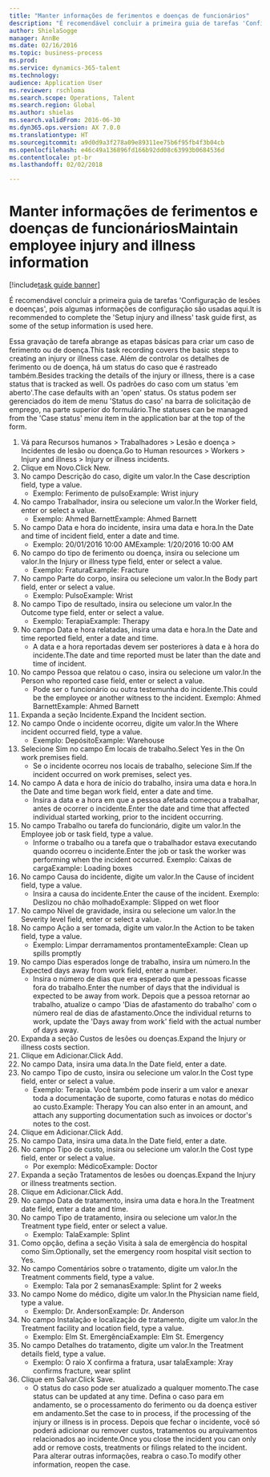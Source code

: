 ```yaml
--- 
title: "Manter informações de ferimentos e doenças de funcionários"
description: "É recomendável concluir a primeira guia de tarefas 'Configuração de lesões e doenças', pois algumas informações de configuração são usadas aqui."
author: ShielaSogge
manager: AnnBe
ms.date: 02/16/2016
ms.topic: business-process
ms.prod: 
ms.service: dynamics-365-talent
ms.technology: 
audience: Application User
ms.reviewer: rschloma
ms.search.scope: Operations, Talent
ms.search.region: Global
ms.author: shielas
ms.search.validFrom: 2016-06-30
ms.dyn365.ops.version: AX 7.0.0
ms.translationtype: HT
ms.sourcegitcommit: a9d0d9a3f278a09e89311ee75b6f95fb4f3b04cb
ms.openlocfilehash: e46c49a136896fd166b92dd08c63993b0684536d
ms.contentlocale: pt-br
ms.lasthandoff: 02/02/2018

---
```

# <a name="maintain-employee-injury-and-illness-information"></a><span data-ttu-id="b2533-103">Manter informações de ferimentos e doenças de funcionários</span><span class="sxs-lookup"><span data-stu-id="b2533-103">Maintain employee injury and illness information</span></span>

[!include[task guide banner](../../includes/task-guide-banner.md)]

<span data-ttu-id="b2533-104">É recomendável concluir a primeira guia de tarefas 'Configuração de lesões e doenças', pois algumas informações de configuração são usadas aqui.</span><span class="sxs-lookup"><span data-stu-id="b2533-104">It is recommended to complete the 'Setup injury and illness' task guide first, as some of the setup information is used here.</span></span> 



<span data-ttu-id="b2533-105">Essa gravação de tarefa abrange as etapas básicas para criar um caso de ferimento ou de doença.</span><span class="sxs-lookup"><span data-stu-id="b2533-105">This task recording covers the basic steps to creating an injury or illness case.</span></span> <span data-ttu-id="b2533-106">Além de controlar os detalhes de ferimento ou de doença, há um status do caso que é rastreado também.</span><span class="sxs-lookup"><span data-stu-id="b2533-106">Besides tracking the details of the injury or illness, there is a case status that is tracked as well.</span></span>  <span data-ttu-id="b2533-107">Os padrões do caso com um status 'em aberto'.</span><span class="sxs-lookup"><span data-stu-id="b2533-107">The case defaults with an 'open' status.</span></span>  <span data-ttu-id="b2533-108">Os status podem ser gerenciados do item de menu 'Status do caso' na barra de solicitação de emprego, na parte superior do formulário.</span><span class="sxs-lookup"><span data-stu-id="b2533-108">The statuses can be managed from the 'Case status' menu item in the application bar at the top of the form.</span></span>

1. <span data-ttu-id="b2533-109">Vá para Recursos humanos > Trabalhadores > Lesão e doença > Incidentes de lesão ou doença.</span><span class="sxs-lookup"><span data-stu-id="b2533-109">Go to Human resources > Workers > Injury and illness > Injury or illness incidents.</span></span>
2. <span data-ttu-id="b2533-110">Clique em Novo.</span><span class="sxs-lookup"><span data-stu-id="b2533-110">Click New.</span></span>
3. <span data-ttu-id="b2533-111">No campo Descrição do caso, digite um valor.</span><span class="sxs-lookup"><span data-stu-id="b2533-111">In the Case description field, type a value.</span></span>
    * <span data-ttu-id="b2533-112">Exemplo: Ferimento de pulso</span><span class="sxs-lookup"><span data-stu-id="b2533-112">Example:  Wrist injury</span></span>  
4. <span data-ttu-id="b2533-113">No campo Trabalhador, insira ou selecione um valor.</span><span class="sxs-lookup"><span data-stu-id="b2533-113">In the Worker field, enter or select a value.</span></span>
    * <span data-ttu-id="b2533-114">Exemplo: Ahmed Barnett</span><span class="sxs-lookup"><span data-stu-id="b2533-114">Example: Ahmed Barnett</span></span>  
5. <span data-ttu-id="b2533-115">No campo Data e hora do incidente, insira uma data e hora.</span><span class="sxs-lookup"><span data-stu-id="b2533-115">In the Date and time of incident field, enter a date and time.</span></span>
    * <span data-ttu-id="b2533-116">Exemplo: 20/01/2016 10:00 AM</span><span class="sxs-lookup"><span data-stu-id="b2533-116">Example:  1/20/2016 10:00 AM</span></span>  
6. <span data-ttu-id="b2533-117">No campo do tipo de ferimento ou doença, insira ou selecione um valor.</span><span class="sxs-lookup"><span data-stu-id="b2533-117">In the Injury or illness type field, enter or select a value.</span></span>
    * <span data-ttu-id="b2533-118">Exemplo: Fratura</span><span class="sxs-lookup"><span data-stu-id="b2533-118">Example:  Fracture</span></span>  
7. <span data-ttu-id="b2533-119">No campo Parte do corpo, insira ou selecione um valor.</span><span class="sxs-lookup"><span data-stu-id="b2533-119">In the Body part field, enter or select a value.</span></span>
    * <span data-ttu-id="b2533-120">Exemplo: Pulso</span><span class="sxs-lookup"><span data-stu-id="b2533-120">Example:  Wrist</span></span>  
8. <span data-ttu-id="b2533-121">No campo Tipo de resultado, insira ou selecione um valor.</span><span class="sxs-lookup"><span data-stu-id="b2533-121">In the Outcome type field, enter or select a value.</span></span>
    * <span data-ttu-id="b2533-122">Exemplo: Terapia</span><span class="sxs-lookup"><span data-stu-id="b2533-122">Example:  Therapy</span></span>  
9. <span data-ttu-id="b2533-123">No campo Data e hora relatadas, insira uma data e hora.</span><span class="sxs-lookup"><span data-stu-id="b2533-123">In the Date and time reported field, enter a date and time.</span></span>
    * <span data-ttu-id="b2533-124">A data e a hora reportadas devem ser posteriores à data e à hora do incidente.</span><span class="sxs-lookup"><span data-stu-id="b2533-124">The date and time reported must be later than the date and time of incident.</span></span>  
10. <span data-ttu-id="b2533-125">No campo Pessoa que relatou o caso, insira ou selecione um valor.</span><span class="sxs-lookup"><span data-stu-id="b2533-125">In the Person who reported case field, enter or select a value.</span></span>
    * <span data-ttu-id="b2533-126">Pode ser o funcionário ou outra testemunha do incidente.</span><span class="sxs-lookup"><span data-stu-id="b2533-126">This could be the employee or another witness to the incident.</span></span>  <span data-ttu-id="b2533-127">Exemplo: Ahmed Barnett</span><span class="sxs-lookup"><span data-stu-id="b2533-127">Example: Ahmed Barnett</span></span>  
11. <span data-ttu-id="b2533-128">Expanda a seção Incidente.</span><span class="sxs-lookup"><span data-stu-id="b2533-128">Expand the Incident section.</span></span>
12. <span data-ttu-id="b2533-129">No campo Onde o incidente ocorreu, digite um valor.</span><span class="sxs-lookup"><span data-stu-id="b2533-129">In the Where incident occurred field, type a value.</span></span>
    * <span data-ttu-id="b2533-130">Exemplo: Depósito</span><span class="sxs-lookup"><span data-stu-id="b2533-130">Example:  Warehouse</span></span>  
13. <span data-ttu-id="b2533-131">Selecione Sim no campo Em locais de trabalho.</span><span class="sxs-lookup"><span data-stu-id="b2533-131">Select Yes in the On work premises field.</span></span>
    * <span data-ttu-id="b2533-132">Se o incidente ocorreu nos locais de trabalho, selecione Sim.</span><span class="sxs-lookup"><span data-stu-id="b2533-132">If the incident occurred on work premises, select yes.</span></span>  
14. <span data-ttu-id="b2533-133">No campo A data e hora de início do trabalho, insira uma data e hora.</span><span class="sxs-lookup"><span data-stu-id="b2533-133">In the Date and time began work field, enter a date and time.</span></span>
    * <span data-ttu-id="b2533-134">Insira a data e a hora em que a pessoa afetada começou a trabalhar, antes de ocorrer o incidente.</span><span class="sxs-lookup"><span data-stu-id="b2533-134">Enter the date and time that affected individual started working, prior to the incident occurring.</span></span>  
15. <span data-ttu-id="b2533-135">No campo Trabalho ou tarefa do funcionário, digite um valor.</span><span class="sxs-lookup"><span data-stu-id="b2533-135">In the Employee job or task field, type a value.</span></span>
    * <span data-ttu-id="b2533-136">Informe o trabalho ou a tarefa que o trabalhador estava executando quando ocorreu o incidente.</span><span class="sxs-lookup"><span data-stu-id="b2533-136">Enter the job or task the worker was performing when the incident occurred.</span></span>  <span data-ttu-id="b2533-137">Exemplo: Caixas de carga</span><span class="sxs-lookup"><span data-stu-id="b2533-137">Example:  Loading boxes</span></span>  
16. <span data-ttu-id="b2533-138">No campo Causa do incidente, digite um valor.</span><span class="sxs-lookup"><span data-stu-id="b2533-138">In the Cause of incident field, type a value.</span></span>
    * <span data-ttu-id="b2533-139">Insira a causa do incidente.</span><span class="sxs-lookup"><span data-stu-id="b2533-139">Enter the cause of the incident.</span></span>  <span data-ttu-id="b2533-140">Exemplo: Deslizou no chão molhado</span><span class="sxs-lookup"><span data-stu-id="b2533-140">Example:  Slipped on wet floor</span></span>  
17. <span data-ttu-id="b2533-141">No campo Nível de gravidade, insira ou selecione um valor.</span><span class="sxs-lookup"><span data-stu-id="b2533-141">In the Severity level field, enter or select a value.</span></span>
18. <span data-ttu-id="b2533-142">No campo Ação a ser tomada, digite um valor.</span><span class="sxs-lookup"><span data-stu-id="b2533-142">In the Action to be taken field, type a value.</span></span>
    * <span data-ttu-id="b2533-143">Exemplo: Limpar derramamentos prontamente</span><span class="sxs-lookup"><span data-stu-id="b2533-143">Example:  Clean up spills promptly</span></span>  
19. <span data-ttu-id="b2533-144">No campo Dias esperados longe de trabalho, insira um número.</span><span class="sxs-lookup"><span data-stu-id="b2533-144">In the Expected days away from work field, enter a number.</span></span>
    * <span data-ttu-id="b2533-145">Insira o número de dias que era esperado que a pessoas ficasse fora do trabalho.</span><span class="sxs-lookup"><span data-stu-id="b2533-145">Enter the number of days that the individual is expected to be away from work.</span></span>  <span data-ttu-id="b2533-146">Depois que a pessoa retornar ao trabalho, atualize o campo 'Dias de afastamento do trabalho' com o número real de dias de afastamento.</span><span class="sxs-lookup"><span data-stu-id="b2533-146">Once the individual returns to work, update the 'Days away from work' field with the actual number of days away.</span></span>  
20. <span data-ttu-id="b2533-147">Expanda a seção Custos de lesões ou doenças.</span><span class="sxs-lookup"><span data-stu-id="b2533-147">Expand the Injury or illness costs section.</span></span>
21. <span data-ttu-id="b2533-148">Clique em Adicionar.</span><span class="sxs-lookup"><span data-stu-id="b2533-148">Click Add.</span></span>
22. <span data-ttu-id="b2533-149">No campo Data, insira uma data.</span><span class="sxs-lookup"><span data-stu-id="b2533-149">In the Date field, enter a date.</span></span>
23. <span data-ttu-id="b2533-150">No campo Tipo de custo, insira ou selecione um valor.</span><span class="sxs-lookup"><span data-stu-id="b2533-150">In the Cost type field, enter or select a value.</span></span>
    * <span data-ttu-id="b2533-151">Exemplo: Terapia. Você também pode inserir a um valor e anexar toda a documentação de suporte, como faturas e notas do médico ao custo.</span><span class="sxs-lookup"><span data-stu-id="b2533-151">Example:  Therapy    You can also enter in an amount, and attach any supporting documentation such as invoices or doctor's notes to the cost.</span></span>  
24. <span data-ttu-id="b2533-152">Clique em Adicionar.</span><span class="sxs-lookup"><span data-stu-id="b2533-152">Click Add.</span></span>
25. <span data-ttu-id="b2533-153">No campo Data, insira uma data.</span><span class="sxs-lookup"><span data-stu-id="b2533-153">In the Date field, enter a date.</span></span>
26. <span data-ttu-id="b2533-154">No campo Tipo de custo, insira ou selecione um valor.</span><span class="sxs-lookup"><span data-stu-id="b2533-154">In the Cost type field, enter or select a value.</span></span>
    * <span data-ttu-id="b2533-155">Por exemplo: Médico</span><span class="sxs-lookup"><span data-stu-id="b2533-155">Example: Doctor</span></span>  
27. <span data-ttu-id="b2533-156">Expanda a seção Tratamentos de lesões ou doenças.</span><span class="sxs-lookup"><span data-stu-id="b2533-156">Expand the Injury or illness treatments section.</span></span>
28. <span data-ttu-id="b2533-157">Clique em Adicionar.</span><span class="sxs-lookup"><span data-stu-id="b2533-157">Click Add.</span></span>
29. <span data-ttu-id="b2533-158">No campo Data de tratamento, insira uma data e hora.</span><span class="sxs-lookup"><span data-stu-id="b2533-158">In the Treatment date field, enter a date and time.</span></span>
30. <span data-ttu-id="b2533-159">No campo Tipo de tratamento, insira ou selecione um valor.</span><span class="sxs-lookup"><span data-stu-id="b2533-159">In the Treatment type field, enter or select a value.</span></span>
    * <span data-ttu-id="b2533-160">Exemplo: Tala</span><span class="sxs-lookup"><span data-stu-id="b2533-160">Example:  Splint</span></span>  
31. <span data-ttu-id="b2533-161">Como opção, defina a seção Visita à sala de emergência do hospital como Sim.</span><span class="sxs-lookup"><span data-stu-id="b2533-161">Optionally, set the emergency room hospital visit section to Yes.</span></span>
32. <span data-ttu-id="b2533-162">No campo Comentários sobre o tratamento, digite um valor.</span><span class="sxs-lookup"><span data-stu-id="b2533-162">In the Treatment comments field, type a value.</span></span>
    * <span data-ttu-id="b2533-163">Exemplo: Tala por 2 semanas</span><span class="sxs-lookup"><span data-stu-id="b2533-163">Example:  Splint for 2 weeks</span></span>  
33. <span data-ttu-id="b2533-164">No campo Nome do médico, digite um valor.</span><span class="sxs-lookup"><span data-stu-id="b2533-164">In the Physician name field, type a value.</span></span>
    * <span data-ttu-id="b2533-165">Exemplo: Dr. Anderson</span><span class="sxs-lookup"><span data-stu-id="b2533-165">Example:  Dr. Anderson</span></span>  
34. <span data-ttu-id="b2533-166">No campo Instalação e localização de tratamento, digite um valor.</span><span class="sxs-lookup"><span data-stu-id="b2533-166">In the Treatment facility and location field, type a value.</span></span>
    * <span data-ttu-id="b2533-167">Exemplo: Elm St. Emergência</span><span class="sxs-lookup"><span data-stu-id="b2533-167">Example:  Elm St. Emergency</span></span>  
35. <span data-ttu-id="b2533-168">No campo Detalhes do tratamento, digite um valor.</span><span class="sxs-lookup"><span data-stu-id="b2533-168">In the Treatment details field, type a value.</span></span>
    * <span data-ttu-id="b2533-169">Exemplo: O raio X confirma a fratura, usar tala</span><span class="sxs-lookup"><span data-stu-id="b2533-169">Example:  Xray confirms fracture, wear splint</span></span>  
36. <span data-ttu-id="b2533-170">Clique em Salvar.</span><span class="sxs-lookup"><span data-stu-id="b2533-170">Click Save.</span></span>
    * <span data-ttu-id="b2533-171">O status do caso pode ser atualizado a qualquer momento.</span><span class="sxs-lookup"><span data-stu-id="b2533-171">The case status can be updated at any time.</span></span>  <span data-ttu-id="b2533-172">Defina o caso para em andamento, se o processamento do ferimento ou da doença estiver em andamento.</span><span class="sxs-lookup"><span data-stu-id="b2533-172">Set the case to in process, if the processing of the injury or illness is in process.</span></span>  <span data-ttu-id="b2533-173">Depois que fechar o incidente, você só poderá adicionar ou remover custos, tratamentos ou arquivamentos relacionados ao incidente.</span><span class="sxs-lookup"><span data-stu-id="b2533-173">Once you close the incident you can only add or remove costs, treatments or filings related to the incident.</span></span>  <span data-ttu-id="b2533-174">Para alterar outras informações, reabra o caso.</span><span class="sxs-lookup"><span data-stu-id="b2533-174">To modify other information, reopen the case.</span></span>  


